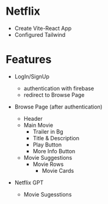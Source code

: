 # Netflix

- Create Vite-React App
- Configured Tailwind




# Features
- LogIn/SignUp
    - authentication with firebase
    - redirect to Browse Page

- Browse Page (after authentication)
    - Header
    - Main Movie
        - Trailer in Bg
        - Title & Description
        - Play Button
        - More Info Button
    - Movie Suggestions
        - Movie Rows
            - Movie Cards

- Netflix GPT
    - Movie Sugesstions